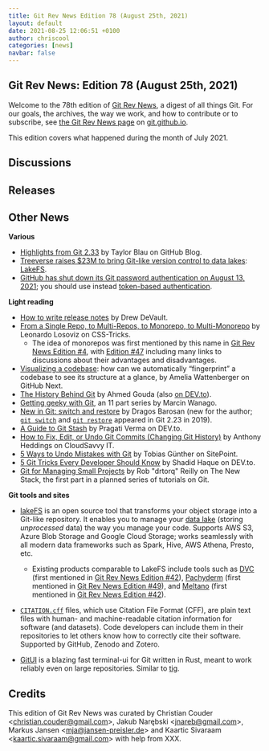 ```yaml
---
title: Git Rev News Edition 78 (August 25th, 2021)
layout: default
date: 2021-08-25 12:06:51 +0100
author: chriscool
categories: [news]
navbar: false
---
```


## Git Rev News: Edition 78 (August 25th, 2021)

Welcome to the 78th edition of [Git Rev News](https://git.github.io/rev_news/rev_news/),
a digest of all things Git. For our goals, the archives, the way we work, and how to contribute or to
subscribe, see [the Git Rev News page](https://git.github.io/rev_news/rev_news/) on [git.github.io](http://git.github.io).

This edition covers what happened during the month of July 2021.

## Discussions

<!---
### General
-->

<!---
### Reviews
-->

<!---
### Support
-->

<!---
## Developer Spotlight:
-->

## Releases


## Other News

__Various__
* [Highlights from Git 2.33](https://github.blog/2021-08-16-highlights-from-git-2-33/)
  by Taylor Blau on GitHub Blog.
* [Treeverse raises $23M to bring Git-like version control to data lakes](https://venturebeat.com/2021/07/28/treeverse-raises-23m-to-bring-git-like-version-control-to-data-lakes/):
  [LakeFS](https://lakefs.io/).
* [GitHub has shut down its Git password authentication on August 13, 2021](https://github.blog/changelog/2021-08-12-git-password-authentication-is-shutting-down/);
  you should use instead [token-based authentication](https://github.blog/2020-12-15-token-authentication-requirements-for-git-operations/).


__Light reading__
* [How to write release notes](https://drewdevault.com/2021/05/19/How-to-write-release-notes.html)
  by Drew DeVault.
* [From a Single Repo, to Multi-Repos, to Monorepo, to Multi-Monorepo](https://css-tricks.com/from-a-single-repo-to-multi-repos-to-monorepo-to-multi-monorepo/)
  by Leonardo Losoviz on CSS-Tricks.
  * The idea of monorepos was first mentioned by this name in [Git Rev News Edition #4](https://git.github.io/rev_news/2015/06/03/edition-4/),
    with [Edition #47](https://git.github.io/rev_news/2019/01/23/edition-47/)
	including many links to discussions about their advantages and disadvantages. 
* [Visualizing a codebase](https://next.github.com/projects/repo-visualization):
  how can we automatically “fingerprint” a codebase to see its structure at a glance,
  by Amelia Wattenberger on GitHub Next.
* [The History Behind Git](https://ahmedgouda.hashnode.dev/the-history-behind-git)
  by Ahmed Gouda (also [on DEV.to](https://dev.to/ahmedgouda/the-history-behind-git-53ag)).
* [Getting geeky with Git](https://wanago.io/courses/getting-geeky-with-git/),
  an 11 part series by Marcin Wanago.
* [New in Git: switch and restore](https://www.banterly.net/2021/07/31/new-in-git-switch-and-restore/)
  by Dragos Barosan (new for the author; [`git switch`](https://git-scm.com/docs/git-switch)
  and [`git restore`](https://git-scm.com/docs/git-restore) appeared in Git 2.23 in 2019).
* [A Guide to Git Stash](https://dev.to/pragativerma18/a-guide-to-git-stash-2h5d)
  by Pragati Verma on DEV.to.
* [How to Fix, Edit, or Undo Git Commits (Changing Git History)](https://www.cloudsavvyit.com/13067/how-to-fix-edit-or-undo-git-commits-changing-git-history/)
  by Anthony Heddings on CloudSavvy IT.
* [5 Ways to Undo Mistakes with Git](https://www.sitepoint.com/5-ways-to-undo-mistakes-with-git)
  by Tobias Günther on SitePoint.
* [5 Git Tricks Every Developer Should Know](https://dev.to/shadid12/5-git-tricks-every-developer-should-know-1201)
  by Shadid Haque on DEV.to.
* [Git for Managing Small Projects](https://thenewstack.io/git-for-managing-small-projects/)
  by Rob "drtorq" Reilly on The New Stack, the first part in a planned series of tutorials on Git.


__Git tools and sites__
* [lakeFS](https://lakefs.io/) is an open source tool that transforms your
  object storage into a Git-like repository. It enables you to manage your
  [data lake](https://aws.amazon.com/big-data/datalakes-and-analytics/what-is-a-data-lake/)
  (storing _unprocessed_ data) the way you manage your code. Supports AWS S3,
  Azure Blob Storage and Google Cloud Storage; works seamlessly with all
  modern data frameworks such as Spark, Hive, AWS Athena, Presto, etc.
  * Existing products comparable to LakeFS include tools such as
    [DVC](https://dvc.org/) (first mentioned in [Git Rev News Edition #42](https://git.github.io/rev_news/2018/08/22/edition-42/)),
	[Pachyderm](https://www.pachyderm.com/) (first mentioned in [Git Rev News Edition #49](https://git.github.io/rev_news/2019/03/20/edition-49/)), and
	[Meltano](https://meltano.com/) (first mentioned in [Git Rev News Edition #42](https://git.github.io/rev_news/2018/08/22/edition-42/)).

* [`CITATION.cff`](https://citation-file-format.github.io/) files,
  which use Citation File Format (CFF), are plain text files with
  human- and machine-readable citation information for software (and datasets).
  Code developers can include them in their repositories to let others know
  how to correctly cite their software.  Supported by GitHub, Zenodo and Zotero.

* [GitUI](https://github.com/extrawurst/gitui) is a blazing fast terminal-ui for Git
  written in Rust, meant to work reliably even on large repositories.
  Similar to [tig](https://jonas.github.io/tig/).


## Credits

This edition of Git Rev News was curated by
Christian Couder &lt;<christian.couder@gmail.com>&gt;,
Jakub Narębski &lt;<jnareb@gmail.com>&gt;,
Markus Jansen &lt;<mja@jansen-preisler.de>&gt; and
Kaartic Sivaraam &lt;<kaartic.sivaraam@gmail.com>&gt;
with help from XXX.
